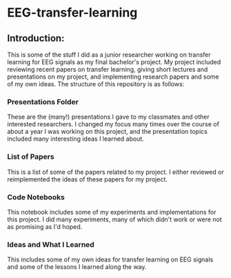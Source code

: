 # EEG-transfer-learning

## Introduction: 
This is some of the stuff I did as a junior researcher working on transfer learning for EEG signals as my final bachelor's project. My project included reviewing recent papers on transfer learning, giving short lectures and presentations on my project, and implementing research papers and some of my own ideas. The structure of this repository is as follows:

### Presentations Folder
These are the (many!) presentations I gave to my classmates and other interested researchers. I changed my focus many times over the course of about a year I was working on this project, and the presentation topics included many interesting ideas I learned about. 

### List of Papers
This is a list of some of the papers related to my project. I either reviewed or reimplemented the ideas of these papers for my project.

### Code Notebooks
This notebook includes some of my experiments and implementations for this project. I did many experiments, many of which didn't work or were not as promising as I'd hoped.


### Ideas and What I Learned
This includes some of my own ideas for transfer learning on EEG signals and some of the lessons I learned along the way.
